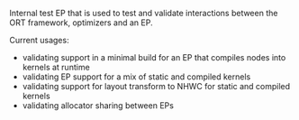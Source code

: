 Internal test EP that is used to test and validate interactions between the ORT framework, optimizers and an EP.

Current usages:
 - validating support in a minimal build for an EP that compiles nodes into kernels at runtime
 - validating EP support for a mix of static and compiled kernels
 - validating support for layout transform to NHWC for static and compiled kernels
 - validating allocator sharing between EPs